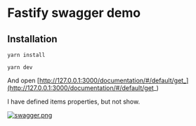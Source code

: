 # Fastify swagger demo

## Installation

```
yarn install
```

```
yarn dev
```


And open [http://127.0.0.1:3000/documentation/#/default/get_](http://127.0.0.1:3000/documentation/#/default/get_)

I have defined items properties, but not show.

[![swagger.png](https://i.loli.net/2018/12/13/5c11c8f1f02d9.png)](https://i.loli.net/2018/12/13/5c11c8f1f02d9.png)
